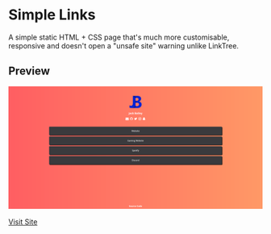 # Simple Links
A simple static HTML + CSS page that's much more customisable, responsive and doesn't open a "unsafe site" warning unlike LinkTree.

## Preview
![Preview image](https://raw.githubusercontent.com/jack-bailey/Simple-Links/main/images/simplelinks.png)

[Visit Site](https://jackb.link)
